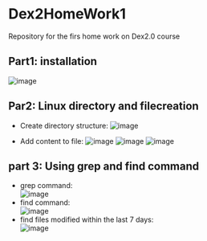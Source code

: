 # Dex2HomeWork1
Repository for the firs home work on Dex2.0 course

## Part1: installation
![image](https://github.com/user-attachments/assets/2f044e80-3af7-4809-bf2c-7b0e929628e9)


## Par2: Linux directory and filecreation
  - Create directory structure:
    ![image](https://github.com/user-attachments/assets/06c36273-403f-4098-b749-0fdc6cb045dc)
    
  - Add content to file:
    ![image](https://github.com/user-attachments/assets/af16caf9-e5bb-421f-a2dc-9f46a509f817)
    ![image](https://github.com/user-attachments/assets/064fbb17-84e7-4f03-b6bc-78c66ec483ce)
    ![image](https://github.com/user-attachments/assets/e79c89f4-4da7-4519-9aac-e4d333e55463)


## part 3: Using grep and find command
  - grep command:  
    ![image](https://github.com/user-attachments/assets/fb0b0037-06e7-4a36-81c7-1d8092344b8b)
  - find command:  
    ![image](https://github.com/user-attachments/assets/08cf93f3-920b-440b-8ca7-208a51d87678)
  - find files modified within the last 7 days:  
    ![image](https://github.com/user-attachments/assets/796d1e04-30d7-4219-8734-a545d9ef7995)




    


